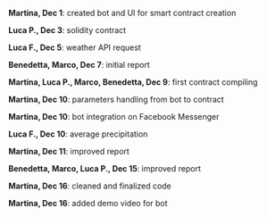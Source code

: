 **Martina, Dec 1**: created bot and UI for smart contract creation

**Luca P., Dec 3**: solidity contract

**Luca F., Dec 5**: weather API request

**Benedetta, Marco, Dec 7**: initial report

**Martina, Luca P., Marco, Benedetta, Dec 9**: first contract compiling

**Martina, Dec 10**: parameters handling from bot to contract

**Martina, Dec 10**: bot integration on Facebook Messenger

**Luca F., Dec 10**: average precipitation

**Martina, Dec 11**: improved report 

**Benedetta, Marco, Luca P., Dec 15**: improved report

**Martina, Dec 16**: cleaned and finalized code

**Martina, Dec 16**: added demo video for bot
